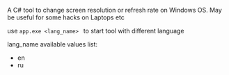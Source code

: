 A C# tool to change screen resolution or refresh rate on Windows OS. May be useful for some hacks on Laptops etc

use
`
app.exe <lang_name> 
`
to start tool with different language

lang_name available values list:
* en
* ru
